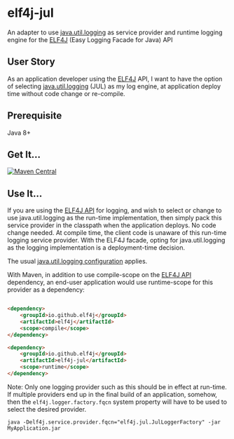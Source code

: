 # elf4j-jul

An adapter to use [java.util.logging](https://docs.oracle.com/javase/8/docs/technotes/guides/logging/overview.html) as
service provider and runtime logging engine for the [ELF4J](https://github.com/elf4j/elf4j) (Easy Logging Facade for
Java) API

## User Story

As an application developer using the [ELF4J](https://github.com/elf4j/elf4j) API, I want to have the option of
selecting [java.util.logging](https://docs.oracle.com/javase/8/docs/technotes/guides/logging/overview.html) (JUL) as my
log engine, at application deploy time without code change or re-compile.

## Prerequisite

Java 8+

## Get It...

[![Maven Central](https://img.shields.io/maven-central/v/io.github.elf4j/elf4j-jul.svg?label=Maven%20Central)](https://search.maven.org/search?q=g:%22io.github.elf4j%22%20AND%20a:%22elf4j-jul%22)

## Use It...

If you are using the [ELF4J API](https://github.com/elf4j/elf4j) for logging, and wish to select or change to use
java.util.logging as the run-time implementation, then simply pack this service provider in the classpath when the
application deploys. No code change needed. At compile time, the client code is unaware of this run-time logging service
provider. With the ELF4J facade, opting for java.util.logging as the logging implementation is a deployment-time
decision.

The
usual [java.util.logging configuration](https://docs.oracle.com/javase/8/docs/technotes/guides/logging/overview.html#a1.8)
applies.

With Maven, in addition to use compile-scope on the [ELF4J API](https://github.com/elf4j/elf4j) dependency, an end-user
application would use runtime-scope for this provider as a dependency:

```html

<dependency>
    <groupId>io.github.elf4j</groupId>
    <artifactId>elf4j</artifactId>
    <scope>compile</scope>
</dependency>

<dependency>
    <groupId>io.github.elf4j</groupId>
    <artifactId>elf4j-jul</artifactId>
    <scope>runtime</scope>
</dependency>
```

Note: Only one logging provider such as this should be in effect at run-time. If multiple providers end up in the final
build of an application, somehow, then the `elf4j.logger.factory.fqcn` system property will have to be used to select
the desired provider.

```
java -Delf4j.service.provider.fqcn="elf4j.jul.JulLoggerFactory" -jar MyApplication.jar
```
